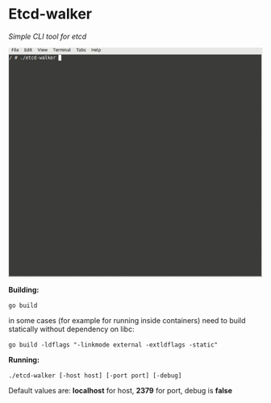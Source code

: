 # Etcd-walker
_Simple CLI tool for etcd_

![etcd walker](https://github.com/nexusriot/etcd-walker/blob/main/etcd-walker.gif?raw=true)

**Building:**

```
go build
```
in some cases (for example for running inside containers) need to build statically without dependency on libc:
```
go build -ldflags "-linkmode external -extldflags -static"
```

**Running:**
```
./etcd-walker [-host host] [-port port] [-debug]
```

Default values are: **localhost** for host, **2379** for port, debug is **false**